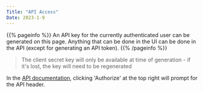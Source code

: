 ```yaml
---
Title: "API Access"
Date: 2023-1-9
---
```

{{% pageinfo %}}
An API key for the currently authenticated user can be generated on this page. Anything that can be done in the UI can be done in the API (except for generating an API token). 
{{% /pageinfo %}}

> The client secret key will only be available at time of generation - if it's lost, the key will need to be regenerated

In the [API documentation](https://portal.trustgrid.io/api-docs/), clicking 'Authorize' at the top right will prompt for the API header.


